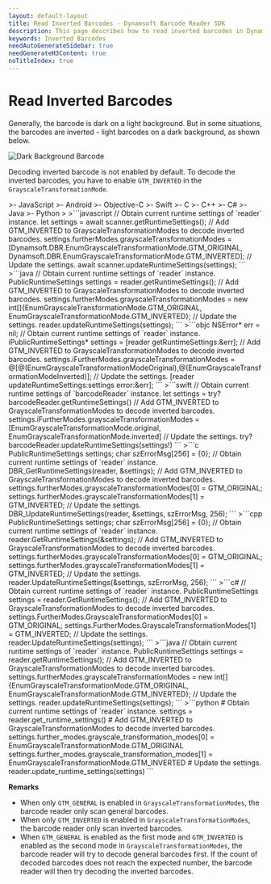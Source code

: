 ```yaml
---
layout: default-layout
title: Read Inverted Barcodes - Dynamsoft Barcode Reader SDK
description: This page describes how to read inverted barcodes in Dynamsoft Barcode Reader SDK.
keywords: Inverted Barcodes
needAutoGenerateSidebar: true
needGenerateH3Content: true
noTitleIndex: true
---
```


# Read Inverted Barcodes

Generally, the barcode is dark on a light background. But in some situations, the barcodes are inverted - light barcodes on a dark background, as shown below.

![Dark Background Barcode][1]

Decoding inverted barcode is not enabled by default. To decode the inverted barcodes, you have to enable `GTM_INVERTED` in the `GrayscaleTransformationMode`.

<div class="sample-code-prefix template2"></div>
   >- JavaScript
   >- Android
   >- Objective-C
   >- Swift
   >- C
   >- C++
   >- C#
   >- Java
   >- Python
   >
>```javascript
// Obtain current runtime settings of `reader` instance.
let settings = await scanner.getRuntimeSettings();
// Add GTM_INVERTED to GrayscaleTransformationModes to decode inverted barcodes.
settings.furtherModes.grayscaleTransformationModes = [Dynamsoft.DBR.EnumGrayscaleTransformationMode.GTM_ORIGINAL, Dynamsoft.DBR.EnumGrayscaleTransformationMode.GTM_INVERTED];
// Update the settings.
await scanner.updateRuntimeSettings(settings);
```
>```java
// Obtain current runtime settings of `reader` instance.
PublicRuntimeSettings settings = reader.getRuntimeSettings();
// Add GTM_INVERTED to GrayscaleTransformationModes to decode inverted barcodes.
settings.furtherModes.grayscaleTransformationModes = new int[]{EnumGrayscaleTransformationMode.GTM_ORIGINAL, EnumGrayscaleTransformationMode.GTM_INVERTED};
// Update the settings.
reader.updateRuntimeSettings(settings);
```
>```objc
NSError* err = nil;
// Obtain current runtime settings of `reader` instance.
iPublicRuntimeSettings* settings = [reader getRuntimeSettings:&err];
// Add GTM_INVERTED to GrayscaleTransformationModes to decode inverted barcodes.
settings.iFurtherModes.grayscaleTransformationModes = @[@(EnumGrayscaleTransformationModeOriginal),@(EnumGrayscaleTransformationModeInverted)];
// Update the settings.
[reader updateRuntimeSettings:settings error:&err];
```
>```swift
// Obtain current runtime settings of `barcodeReader` instance.
let settings = try? barcodeReader.getRuntimeSettings()
// Add GTM_INVERTED to GrayscaleTransformationModes to decode inverted barcodes.
settings.iFurtherModes.grayscaleTransformationModes = [EnumGrayscaleTransformationMode.original, EnumGrayscaleTransformationMode.inverted]
// Update the settings.
try? barcodeReader.updateRuntimeSettings(settings!)
```
>```c
PublicRuntimeSettings settings;
char szErrorMsg[256] = {0};
// Obtain current runtime settings of `reader` instance.
DBR_GetRuntimeSettings(reader, &settings);
// Add GTM_INVERTED to GrayscaleTransformationModes to decode inverted barcodes.
settings.furtherModes.grayscaleTransformationModes[0] = GTM_ORIGINAL;
settings.furtherModes.grayscaleTransformationModes[1] = GTM_INVERTED;
// Update the settings.
DBR_UpdateRuntimeSettings(reader, &settings, szErrorMsg, 256);
```
>```cpp
PublicRuntimeSettings settings;
char szErrorMsg[256] = {0};
// Obtain current runtime settings of `reader` instance.
reader.GetRuntimeSettings(&settings);
// Add GTM_INVERTED to GrayscaleTransformationModes to decode inverted barcodes.
settings.furtherModes.grayscaleTransformationModes[0] = GTM_ORIGINAL;
settings.furtherModes.grayscaleTransformationModes[1] = GTM_INVERTED;
// Update the settings.
reader.UpdateRuntimeSettings(&settings, szErrorMsg, 256);
```
>```c#
// Obtain current runtime settings of `reader` instance.
PublicRuntimeSettings settings = reader.GetRuntimeSettings();
// Add GTM_INVERTED to GrayscaleTransformationModes to decode inverted barcodes.
settings.FurtherModes.GrayscaleTransformationModes[0] = GTM_ORIGINAL;
settings.FurtherModes.GrayscaleTransformationModes[1] = GTM_INVERTED;
// Update the settings.
reader.UpdateRuntimeSettings(settings);
```
>```java
// Obtain current runtime settings of `reader` instance.
PublicRuntimeSettings settings = reader.getRuntimeSettings();
// Add GTM_INVERTED to GrayscaleTransformationModes to decode inverted barcodes.
settings.furtherModes.grayscaleTransformationModes = new int[]{EnumGrayscaleTransformationMode.GTM_ORIGINAL, EnumGrayscaleTransformationMode.GTM_INVERTED};
// Update the settings.
reader.updateRuntimeSettings(settings);
```
>```python
# Obtain current runtime settings of `reader` instance.
settings = reader.get_runtime_settings()
# Add GTM_INVERTED to GrayscaleTransformationModes to decode inverted barcodes.
settings.further_modes.grayscale_transformation_modes[0] = EnumGrayscaleTransformationMode.GTM_ORIGINAL
settings.further_modes.grayscale_transformation_modes[1] = EnumGrayscaleTransformationMode.GTM_INVERTED
# Update the settings.
reader.update_runtime_settings(settings)
```

**Remarks**

- When only `GTM_GENERAL` is enabled in `GrayscaleTransformationModes`, the barcode reader only scan general barcodes.
- When only `GTM_INVERTED` is enabled in `GrayscaleTransformationModes`, the barcode reader only scan inverted barcodes.
- When `GTM_GENERAL` is enabled as the first mode and `GTM_INVERTED` is enabled as the second mode in `GrayscaleTransformationModes`, the barcode reader will try to decode general barcodes first. If the count of decoded barcodes does not reach the expected number, the barcode reader will then try decoding the inverted barcodes.

[1]: assets/read-barcodes-with-different-colors/dark-background-barcode.png
